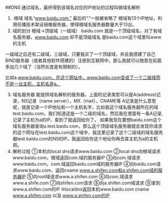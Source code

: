 ##DNS
通过域名，最终得到该域名对应的IP地址的过程叫做域名解析
1. .根域 
域名“www.baidu.com.” 最后的“.”一般被省略了
根域有13个IP地址，利用任播技术架设镜像服务器，使得根域名服务器数量大于13台。
2. 域的划分
根域->顶级域（一级域）
baidu.com 就是一个顶级域名，对了有域名服务器，www.baidu.com 却不是顶级域名 是baidu.com这个域里叫www的主机

一级域之后还有二级域，三级域，只要我买了一个顶级域，并且我搭建了自己BIND服务器（或者其他软件搭建的）注册到互联网中，那么我就可以随意在前面多加几个域了（当然长度是有限制的）。

比如a.www.baidu.com，在这个网址中，www.baidu.com变成了一个二级域而不是一台主机，主机名是a。

3. 域名服务器
能提供域名解析的服务器，上面的记录类型可以是A(address)记录，NS记录（name server），MX（mail），CNAME等
A记录是什么意思呢，就是记录一个IP地址和一个主机名字，比如我这个域名服务器所在的域test.baidu.com，我们知道这是一个二级的域名，然后我在里面有一条A记录,记录了主机为a的IP，查到了就返回给你了。
如果我现在要想baidu.com这个域名服务器查询a.test.baidu.com，那么这个顶级域名服务器就会发现你请求的这个网址在test.baidu.com这个域中，我这里记录了这个二级域的域名服务器test.baidu.com的NS的IP。我返回给你这个地址你再去查主机为a的主机把。
4. 解析过程
①本机向local dns请求www.baidu.com
②local dns向根域请求www.baidu.com，根域返回com.域的服务器IP
③向com.域请求www.baidu.com，com.域返回baidu.com域的服务器IP
④向baidu.com请求www.baidu.com，返回cname www.a.shifen.com和a.shifen.com域的服务器IP
⑤向root域请求www.a.shifen.com
⑥向com.域请求www.a.shife.com
⑦向shifen.com请求
⑧向a.shifen.com域请求
⑨拿到www.a.shifen.com的IP
⑩localdns返回本机www.baidu.com cname www.a.shifen.com 以及 www.a.shifen.com的IP

 
